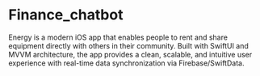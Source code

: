 # Finance_chatbot
Energy is a modern iOS app that enables people to rent and share equipment directly with others in their community. Built with SwiftUI and MVVM architecture, the app provides a clean, scalable, and intuitive user experience with real-time data synchronization via Firebase/SwiftData. 
